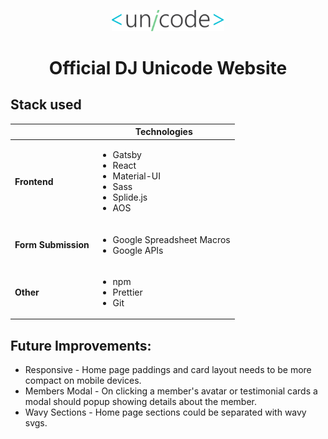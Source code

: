 <p align="center">
  <a href="https://www.djunicode.in/">
    <img alt="DJ Unicode" src="src\images\unicode-logo.svg" width="180" />
  </a>
</p>
<h1 align="center">
  Official DJ Unicode Website
</h1>

## Stack used

|                     | Technologies                                                                                          |
| ------------------- | ----------------------------------------------------------------------------------------------------- |
| **Frontend**        | <ul><li>Gatsby</li><li>React</li><li>Material-UI</li><li>Sass</li><li>Splide.js</li><li>AOS</li></ul> |
| **Form Submission** | <ul><li>Google Spreadsheet Macros</li><li>Google APIs</li></ul>                                       |
| **Other**           | <ul><li>npm</li><li>Prettier</li><li>Git</li></ul>                                                    |

## Future Improvements:

- Responsive - Home page paddings and card layout needs to be more compact on mobile devices.
- Members Modal - On clicking a member's avatar or testimonial cards a modal should popup showing details about the member.
- Wavy Sections - Home page sections could be separated with wavy svgs.
